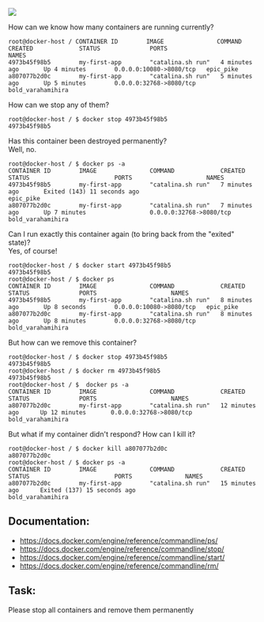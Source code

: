 

![](https://deploybot.com/assets/guides/_740x345_crop_center-center/docker-head-big@2x.png)

How can we know how many containers are running currently?
```
root@docker-host / CONTAINER ID        IMAGE               COMMAND             CREATED             STATUS              PORTS                     NAMES
4973b45f98b5        my-first-app        "catalina.sh run"   4 minutes ago       Up 4 minutes        0.0.0.0:10080->8080/tcp   epic_pike
a807077b2d0c        my-first-app        "catalina.sh run"   5 minutes ago       Up 5 minutes        0.0.0.0:32768->8080/tcp   bold_varahamihira
```

How can we stop any of them?
```
root@docker-host / $ docker stop 4973b45f98b5
4973b45f98b5
```

Has this container been destroyed permanently?<br>Well, no.
```
root@docker-host / $ docker ps -a
CONTAINER ID        IMAGE               COMMAND             CREATED             STATUS                        PORTS                     NAMES
4973b45f98b5        my-first-app        "catalina.sh run"   7 minutes ago       Exited (143) 11 seconds ago                             epic_pike
a807077b2d0c        my-first-app        "catalina.sh run"   7 minutes ago       Up 7 minutes                  0.0.0.0:32768->8080/tcp   bold_varahamihira
```

Can I run exactly this container again (to bring back from the "exited" state)?<br>Yes, of course!
```
root@docker-host / $ docker start 4973b45f98b5
4973b45f98b5
root@docker-host / $ docker ps
CONTAINER ID        IMAGE               COMMAND             CREATED             STATUS              PORTS                     NAMES
4973b45f98b5        my-first-app        "catalina.sh run"   8 minutes ago       Up 8 seconds        0.0.0.0:10080->8080/tcp   epic_pike
a807077b2d0c        my-first-app        "catalina.sh run"   8 minutes ago       Up 8 minutes        0.0.0.0:32768->8080/tcp   bold_varahamihira
```

But how can we remove this container?
```
root@docker-host / $ docker stop 4973b45f98b5
4973b45f98b5
root@docker-host / $ docker rm 4973b45f98b5
4973b45f98b5
root@docker-host / $  docker ps -a
CONTAINER ID        IMAGE               COMMAND             CREATED             STATUS              PORTS                     NAMES
a807077b2d0c        my-first-app        "catalina.sh run"   12 minutes ago      Up 12 minutes       0.0.0.0:32768->8080/tcp   bold_varahamihira
```

But what if my container didn't respond? How can I kill it?
```
root@docker-host / $ docker kill a807077b2d0c
a807077b2d0c
root@docker-host / $ docker ps -a
CONTAINER ID        IMAGE               COMMAND             CREATED             STATUS                        PORTS               NAMES
a807077b2d0c        my-first-app        "catalina.sh run"   15 minutes ago      Exited (137) 15 seconds ago                       bold_varahamihira
```

## Documentation:
- https://docs.docker.com/engine/reference/commandline/ps/
- https://docs.docker.com/engine/reference/commandline/stop/
- https://docs.docker.com/engine/reference/commandline/start/
- https://docs.docker.com/engine/reference/commandline/rm/

## Task:

Please stop all containers and remove them permanently
